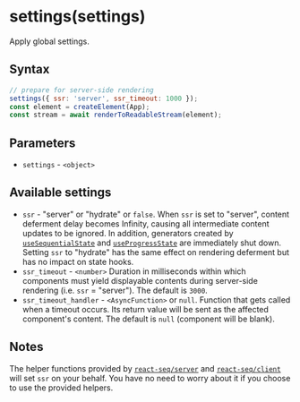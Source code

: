 # settings(settings)

Apply global settings.

## Syntax

```js
// prepare for server-side rendering
settings({ ssr: 'server', ssr_timeout: 1000 });
const element = createElement(App);
const stream = await renderToReadableStream(element);
```

## Parameters

* `settings` - `<object>`

## Available settings

* `ssr` - "server" or "hydrate" or `false`. When `ssr` is set to "server", content deferment delay becomes Infinity,
causing all intermediate content updates to be ignored. In addition, generators created by
[`useSequentialState`](./useSequentialState.md#readme) and [`useProgressState`](./useProgressiveState) are immediately
shut down. Setting `ssr` to "hydrate" has the same effect on rendering deferment but has no impact on state hooks.
* `ssr_timeout` - `<number>` Duration in milliseconds within which components must yield displayable contents
during server-side rendering (i.e. `ssr` = "server"). The default is `3000`.
* `ssr_timeout_handler` - `<AsyncFunction>` or `null`. Function that gets called when a timeout occurs. Its return
value will be sent as the affected component's content. The default is `null` (component will be blank).

## Notes

The helper functions provided by [`react-seq/server`](./server-side.md#readme) and [`react-seq/client`](./client-side.md#readme)
will set `ssr` on your behalf. You have no need to worry about it if you choose to use the provided helpers.
